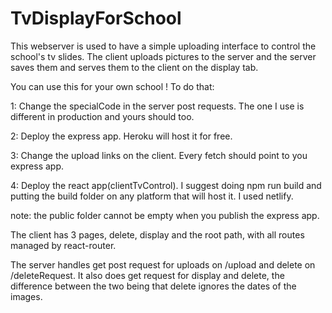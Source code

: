 # TvDisplayForSchool

This webserver is used to have a simple uploading interface to
control the school's tv slides. The client uploads pictures to the server
and the server saves them and serves them to the client on the display tab.

You can use this for your own school ! To do that:

1: Change the specialCode in the server post requests. The one I use is different in production and yours should too.

2: Deploy the express app. Heroku will host it for free.

3: Change the upload links on the client. Every fetch should point to you express app.

4: Deploy the react app(clientTvControl). I suggest doing npm run build and putting the build folder on any platform that will host it.
I used netlify.

note: the public folder cannot be empty when you publish the express app.





The client has 3 pages, delete, display and the root path,
with all routes managed by react-router.

The server handles get post request for uploads on /upload
and delete on /deleteRequest. It also does get request for display
and delete, the difference between the two being that delete ignores
the dates of the images.
